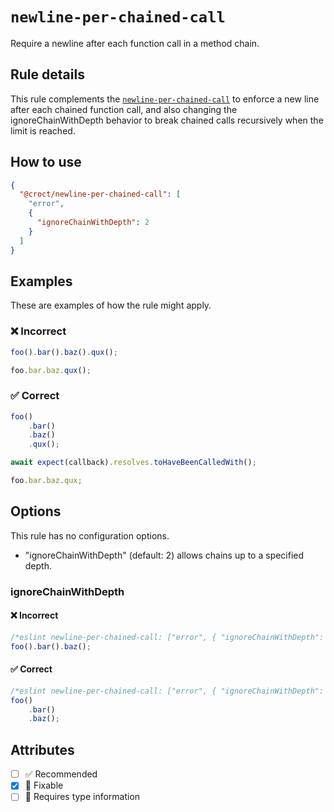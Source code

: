# `newline-per-chained-call`

Require a newline after each function call in a method chain.

## Rule details

This rule complements the [`newline-per-chained-call`](https://eslint.org/docs/rules/newline-per-chained-call)
to enforce a new line after each chained function call, and also changing the ignoreChainWithDepth 
behavior to break chained calls recursively when the limit is reached.

## How to use

```json
{
  "@croct/newline-per-chained-call": [
    "error",
    {
      "ignoreChainWithDepth": 2
    }
  ]
}
```

## Examples

These are examples of how the rule might apply.

### ❌ Incorrect

```jsx
foo().bar().baz().qux();
```

```jsx
foo.bar.baz.qux();
```

### ✅ Correct

```jsx
foo()
    .bar()
    .baz()
    .qux();
```

```jsx
await expect(callback).resolves.toHaveBeenCalledWith();
```

```jsx
foo.bar.baz.qux;
```

## Options

This rule has no configuration options.

* "ignoreChainWithDepth" (default: 2) allows chains up to a specified depth.

### ignoreChainWithDepth

#### ❌ Incorrect

```jsx
/*eslint newline-per-chained-call: ["error", { "ignoreChainWithDepth": 1 }]*/
foo().bar().baz();
```

#### ✅ Correct

```jsx
/*eslint newline-per-chained-call: ["error", { "ignoreChainWithDepth": 1 }]*/
foo()
    .bar()
    .baz();
```

## Attributes

- [ ] ✅ Recommended
- [x] 🔧 Fixable
- [ ] 💭 Requires type information
